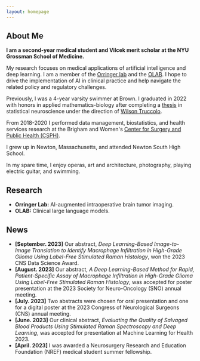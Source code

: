 ```yaml
---
layout: homepage
---
```


## About Me

**I am a second-year medical student and Vilcek merit scholar at the NYU Grossman School of Medicine.**

My research focuses on medical applications of artificial intelligence and deep learning. I am a member of the [Orringer lab](https://twitter.com/danorringermd) and the [OLAB](https://www.nyuolab.org/). I hope to drive the implementation of AI in clinical practice and help navigate the related policy and regulatory challenges.

Previously, I was a 4-year varsity swimmer at Brown. I graduated in 2022 with honors in applied mathematics-biology after completing a [thesis](./assets/alber_thesis_final.pdf) in statistical neuroscience under the direction of [Wilson Truccolo](https://www.truccololab.com/).

From 2018-2020 I performed data management, biostatistics, and health services research at the Brigham and Women's [Center for Surgery and Public Health (CSPH)](https://csph.brighamandwomens.org/).

I grew up in Newton, Massachusetts, and attended Newton South High School.

In my spare time, I enjoy operas, art and architecture, photography, playing electric guitar, and swimming.

## Research

- **Orringer Lab:** AI-augmented intraoperative brain tumor imaging.
- **OLAB:** Clinical large language models.

## News
- **[September. 2023]** Our abstract, _Deep Learning-Based Image-to-Image Translation to Identify Macrophage Infiltration in High-Grade Glioma Using Label-Free Stimulated Raman Histology_, won the 2023 CNS Data Science Award.
- **[August. 2023]** Our abstract, _A Deep Learning-Based Method for Rapid, Patient-Specific Assay of Macrophage Infiltration in High-Grade Glioma Using Label-Free Stimulated Raman Histology_, was accepted for poster presentation at the 2023 Society for Neuro-Oncology (SNO) annual meeting.
- **[July. 2023]** Two abstracts were chosen for oral presentation and one for a digital poster at the 2023 Congress of Neurological Surgeons (CNS) annual meeting.
- **[June. 2023]** Our clinical abstract, _Evaluating the Quality of Salvaged Blood Products Using Stimulated Raman Spectroscopy and Deep Learning_, was accepted for presentation at Machine Learning for Health 2023.
- **[April. 2023]** I was awarded a Neurosurgery Research and Education Foundation (NREF) medical student summer fellowship.

<!-- {% include_relative _includes/publications.md %}

{% include_relative _includes/services.md %} -->
